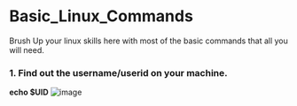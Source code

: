 # Basic_Linux_Commands
Brush Up your linux skills here with most of the basic commands that all you will need.


### 1.	Find out the username/userid on your machine.
**echo $UID**
![image](https://user-images.githubusercontent.com/75159672/114262976-75163800-9a00-11eb-981a-663c4e30b9af.png)

